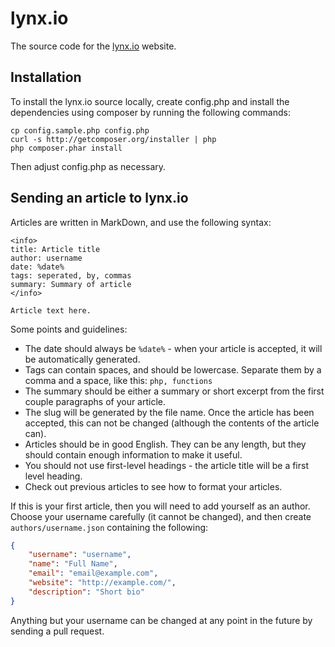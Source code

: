 # lynx.io

The source code for the [lynx.io](http://lynx.io/) website.

## Installation

To install the lynx.io source locally, create config.php and install the dependencies using composer by running the following commands:

```
cp config.sample.php config.php
curl -s http://getcomposer.org/installer | php
php composer.phar install
```

Then adjust config.php as necessary.


## Sending an article to lynx.io

Articles are written in MarkDown, and use the following syntax:

```
<info>
title: Article title
author: username
date: %date%
tags: seperated, by, commas
summary: Summary of article
</info>

Article text here.
```

Some points and guidelines:

* The date should always be `%date%` - when your article is accepted, it will be automatically generated.
* Tags can contain spaces, and should be lowercase. Separate them by a comma and a space, like this: `php, functions`
* The summary should be either a summary or short excerpt from the first couple paragraphs of your article.
* The slug will be generated by the file name. Once the article has been accepted, this can not be changed (although the contents of the article can).
* Articles should be in good English. They can be any length, but they should contain enough information to make it useful.
* You should not use first-level headings - the article title will be a first level heading.
* Check out previous articles to see how to format your articles.

If this is your first article, then you will need to add yourself as an author. Choose your username carefully (it cannot be changed), and then create `authors/username.json` containing the following:

```json
{
	"username": "username",
	"name": "Full Name",
	"email": "email@example.com",
	"website": "http://example.com/",
	"description": "Short bio"
}
```

Anything but your username can be changed at any point in the future by sending a pull request.